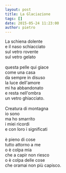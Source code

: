 ```yaml
---
layout: post
title: La Glaciazione
tags: []
date: 2015-05-24 11:23:00
author: pietro
---
```

La schiena dolente<br/>e il naso schiacciato<br/>sul vetro rovente<br/>sul vetro gelato<br/><br/>questa pelle qui giace<br/>come una casa<br/>da sempre in disuso<br/>la luce dell'amore<br/>mi ha abbandonato<br/>e resta nell'ombra<br/>un vetro ghiacciato.<br/><br/>Creatura di montagna<br/>io sono<br/>ma ho smarrito<br/>i miei ricordi<br/>e con loro i significati<br/><br/>è pieno di cose<br/>tutto attorno a me<br/>o è colpa mia<br/>che a capir non riesco<br/>o è colpa delle cose<br/>che oramai non più capisco.
